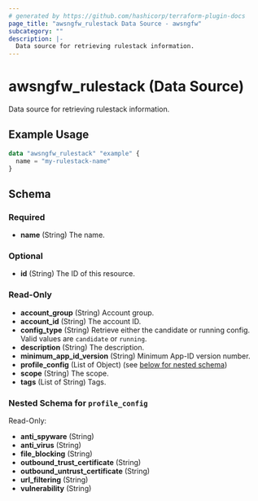 ```yaml
---
# generated by https://github.com/hashicorp/terraform-plugin-docs
page_title: "awsngfw_rulestack Data Source - awsngfw"
subcategory: ""
description: |-
  Data source for retrieving rulestack information.
---
```


# awsngfw_rulestack (Data Source)

Data source for retrieving rulestack information.

## Example Usage

```terraform
data "awsngfw_rulestack" "example" {
  name = "my-rulestack-name"
}
```

<!-- schema generated by tfplugindocs -->
## Schema

### Required

- **name** (String) The name.

### Optional

- **id** (String) The ID of this resource.

### Read-Only

- **account_group** (String) Account group.
- **account_id** (String) The account ID.
- **config_type** (String) Retrieve either the candidate or running config. Valid values are `candidate` or `running`.
- **description** (String) The description.
- **minimum_app_id_version** (String) Minimum App-ID version number.
- **profile_config** (List of Object) (see [below for nested schema](#nestedatt--profile_config))
- **scope** (String) The scope.
- **tags** (List of String) Tags.

<a id="nestedatt--profile_config"></a>
### Nested Schema for `profile_config`

Read-Only:

- **anti_spyware** (String)
- **anti_virus** (String)
- **file_blocking** (String)
- **outbound_trust_certificate** (String)
- **outbound_untrust_certificate** (String)
- **url_filtering** (String)
- **vulnerability** (String)


